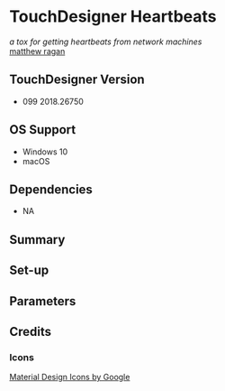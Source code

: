 # TouchDesigner Heartbeats
*a tox for getting heartbeats from network machines*  
[matthew ragan](https://matthewragan.com)


## TouchDesigner Version
* 099 2018.26750

## OS Support
* Windows 10
* macOS

## Dependencies
* NA

## Summary


## Set-up


## Parameters


## Credits

### Icons
[Material Design Icons by Google](https://material.io/tools/icons/?icon=save_alt&style=baseline)